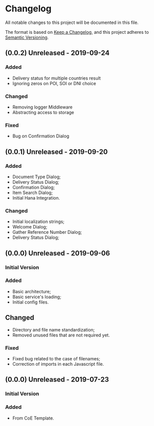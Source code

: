 # Changelog
All notable changes to this project will be documented in this file.

The format is based on [Keep a Changelog](https://keepachangelog.com/en/1.0.0/),
and this project adheres to [Semantic Versioning](https://semver.org/spec/v2.0.0.html).

## (0.0.2) Unreleased - 2019-09-24
### Added
- Delivery status for multiple countries result
- Ignoring zeros on POI, SOI or DNI choice
### Changed
- Removing logger Middleware
- Abstracting access to storage
### Fixed
- Bug on Confirmation Dialog

## (0.0.1) Unreleased - 2019-09-20
### Added
- Document Type Dialog;
- Delivery Status Dialog;
- Confirmation Dialog;
- Item Search Dialog;
- Initial Hana Integration.
### Changed
- Initial localization strings;
- Welcome Dialog;
- Gather Reference Number Dialog;
- Delivery Status Dialog;

## (0.0.0) Unreleased - 2019-09-06
### Initial Version
### Added
- Basic architecture;
- Basic service's loading;
- Initial config files.
## Changed
- Directory and file name standardization;
- Removed unused files that are not required yet.
### Fixed
- Fixed bug related to the case of filenames;
- Correction of imports in each Javascript file.

## (0.0.0) Unreleased - 2019-07-23
### Initial Version
### Added
- From CoE Template.